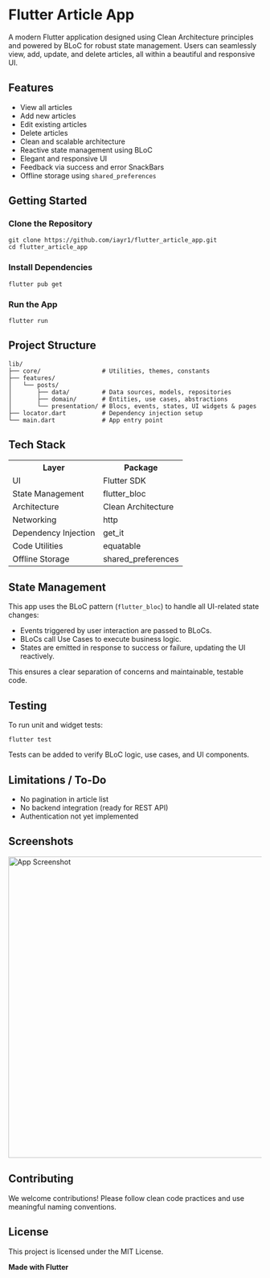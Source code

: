 <h1>Flutter Article App</h1>

<p>A modern Flutter application designed using Clean Architecture principles and powered by BLoC for robust state management. Users can seamlessly view, add, update, and delete articles, all within a beautiful and responsive UI.</p>

<h2>Features</h2>
<ul>
  <li>View all articles</li>
  <li>Add new articles</li>
  <li>Edit existing articles</li>
  <li>Delete articles</li>
  <li>Clean and scalable architecture</li>
  <li>Reactive state management using BLoC</li>
  <li>Elegant and responsive UI</li>
  <li>Feedback via success and error SnackBars</li>
  <li>Offline storage using <code>shared_preferences</code></li>
</ul>

<h2>Getting Started</h2>

<h3>Clone the Repository</h3>
<pre><code>git clone https://github.com/iayr1/flutter_article_app.git
cd flutter_article_app
</code></pre>

<h3>Install Dependencies</h3>
<pre><code>flutter pub get</code></pre>

<h3>Run the App</h3>
<pre><code>flutter run</code></pre>

<h2>Project Structure</h2>
<pre><code>lib/
├── core/                 # Utilities, themes, constants
├── features/
│   └── posts/
│       ├── data/         # Data sources, models, repositories
│       ├── domain/       # Entities, use cases, abstractions
│       └── presentation/ # Blocs, events, states, UI widgets & pages
├── locator.dart          # Dependency injection setup
└── main.dart             # App entry point
</code></pre>

<h2>Tech Stack</h2>
<table>
  <tr><th>Layer</th><th>Package</th></tr>
  <tr><td>UI</td><td>Flutter SDK</td></tr>
  <tr><td>State Management</td><td>flutter_bloc</td></tr>
  <tr><td>Architecture</td><td>Clean Architecture</td></tr>
  <tr><td>Networking</td><td>http</td></tr>
  <tr><td>Dependency Injection</td><td>get_it</td></tr>
  <tr><td>Code Utilities</td><td>equatable</td></tr>
  <tr><td>Offline Storage</td><td>shared_preferences</td></tr>
</table>

<h2>State Management</h2>
<p>This app uses the BLoC pattern (<code>flutter_bloc</code>) to handle all UI-related state changes:</p>
<ul>
  <li>Events triggered by user interaction are passed to BLoCs.</li>
  <li>BLoCs call Use Cases to execute business logic.</li>
  <li>States are emitted in response to success or failure, updating the UI reactively.</li>
</ul>
<p>This ensures a clear separation of concerns and maintainable, testable code.</p>

<h2>Testing</h2>
<p>To run unit and widget tests:</p>
<pre><code>flutter test</code></pre>
<p>Tests can be added to verify BLoC logic, use cases, and UI components.</p>

<h2>Limitations / To-Do</h2>
<ul>
  <li>No pagination in article list</li>
  <li>No backend integration (ready for REST API)</li>
  <li>Authentication not yet implemented</li>
</ul>

<h2>Screenshots</h2>
<p><img src="screenshot.png" alt="App Screenshot" width="600"/></p>

<h2>Contributing</h2>
<p>We welcome contributions! Please follow clean code practices and use meaningful naming conventions.</p>

<h2>License</h2>
<p>This project is licensed under the MIT License.</p>

<p><strong>Made with Flutter</strong></p>
